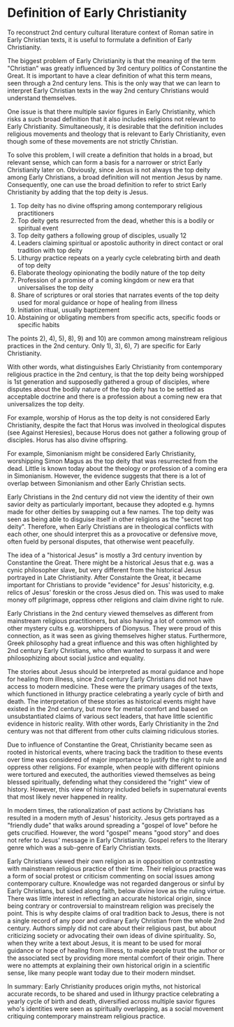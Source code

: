 # Definition of Early Christianity

To reconstruct 2nd century cultural literature context of Roman satire in Early Christian texts,
it is useful to formulate a definition of Early Christianity.

The biggest problem of Early Christianity is that the meaning of the term "Christian" was greatly influenced
by 3rd century politics of Constantine the Great.
It is important to have a clear definition of what this term means, seen through a 2nd century lens.
This is the only way that we can learn to interpret Early Christian texts in the way 2nd century Christians would understand themselves.

One issue is that there multiple savior figures in Early Christianity,
which risks a such broad definition that it also includes religions not relevant to Early Christianity.
Simultaneously, it is desirable that the definition includes religious movements and theology that is relevant to Early Christianity,
even though some of these movements are not strictly Christian.

To solve this problem, I will create a definition that holds in a broad, but relevant sense,
which can form a basis for a narrower or strict Early Christianity later on.
Obviously, since Jesus is not always the top deity among Early Christians,
a broad definition will not mention Jesus by name.
Consequently, one can use the broad definition to refer to strict Early Christianity by adding that the top deity is Jesus.

1. Top deity has no divine offspring among contemporary religious practitioners
2. Top deity gets resurrected from the dead, whether this is a bodily or spiritual event
3. Top deity gathers a following group of disciples, usually 12
4. Leaders claiming spiritual or apostolic authority in direct contact or oral tradition with top deity
5. Lithurgy practice repeats on a yearly cycle celebrating birth and death of top deity
6. Elaborate theology opinionating the bodily nature of the top deity
7. Profession of a promise of a coming kingdom or new era that universalises the top deity
8. Share of scriptures or oral stories that narrates events of the top deity used for moral guidance or hope of healing from illness
9. Initiation ritual, usually baptizement
10. Abstaining or obligating members from specific acts, specific foods or specific habits

The points 2), 4), 5), 8), 9) and 10) are common among mainstream religious practices in the 2nd century.
Only 1), 3), 6), 7) are specific for Early Christianity.

With other words, what distinguishes Early Christianity from contemporary religious practice in the 2nd century,
is that the top deity being worshipped is 1st generation and supposedly gathered a group of disciples,
where disputes about the bodily nature of the top deity has to be settled as acceptable doctrine
and there is a profession about a coming new era that universalizes the top deity.

For example, worship of Horus as the top deity is not considered Early Christianity,
despite the fact that Horus was involved in theological disputes (see Against Heresies),
because Horus does not gather a following group of disciples.
Horus has also divine offspring.

For example, Simonianism might be considered Early Christianity,
worshipping Simon Magus as the top deity that was resurrected from the dead.
Little is known today about the theology or profession of a coming era in Simonianism.
However, the evidence suggests that there is a lot of overlap between Simonianism and other Early Christian sects.

Early Christians in the 2nd century did not view the identity of their own savior deity as particularly important,
because they adopted e.g. hymns made for other deities by swapping out a few names.
The top deity was seen as being able to disguise itself in other religions as the "secret top deity".
Therefore, when Early Christians are in theological conflicts with each other,
one should interpret this as a provocative or defensive move, often fueld by personal disputes, that otherwise went peacefully.

The idea of a "historical Jesus" is mostly a 3rd century invention by Constantine the Great.
There might be a historical Jesus that e.g. was a cynic philosopher slave, but very different from the historical Jesus portrayed in Late Christianity.
After Constainte the Great, it became important for Christians to provide "evidence" for Jesus' historicity,
e.g. relics of Jesus' foreskin or the cross Jesus died on.
This was used to make money off pilgrimage, oppress other religions and claim divine right to rule.

Early Christians in the 2nd century viewed themselves as different from mainstream religious practitioners,
but also having a lot of common with other mystery cults e.g. worshippers of Dionysus.
They were proud of this connection, as it was seen as giving themselves higher status.
Furthermore, Greek philosophy had a great influence and this was often highlighted by 2nd century Early Christians,
who often wanted to surpass it and were philosophizing about social justice and equality.

The stories about Jesus should be interpreted as moral guidance and hope for healing from illness,
since 2nd century Early Christians did not have access to modern medicine.
These were the primary usages of the texts, which functioned in lithurgy practice celebrating a yearly cycle of birth and death.
The interpretation of these stories as historical events might have existed in the 2nd century,
but more for mental comfort and based on unsubstantiated claims of various sect leaders,
that have little scientific evidence in historic reality.
With other words, Early Christianity in the 2nd century was not that different from other cults claiming ridiculous stories.

Due to influence of Constantine the Great, Christianity became seen as rooted in historical events,
where tracing back the tradition to these events over time was considered of major importance to justify the right to rule and oppress other religions.
For example, when people with different opinions were tortured and executed,
the authorities viewed themselves as being blessed spiritually, defending what they considered the "right" view of history.
However, this view of history included beliefs in supernatural events that most likely never happened in reality.

In modern times, the rationalization of past actions by Christians has resulted in a modern myth of Jesus' historicity.
Jesus gets portrayed as a "friendly dude" that walks around spreading a "gospel of love" before he gets crucified.
However, the word "gospel" means "good story" and does not refer to Jesus' message in Early Christianity.
Gospel refers to the literary genre which was a sub-genre of Early Christian texts.

Early Christians viewed their own religion as in opposition or contrasting with mainstream religious practice of their time.
Their religious practice was a form of social protest or criticism commenting on social issues among contemporary culture.
Knowledge was not regarded dangerous or sinful by Early Christians, but sided along faith, below divine love as the ruling virtue.
There was little interest in reflecting an accurate historical origin, since being contrary or controversial to mainstream religion was precisely the point.
This is why despite claims of oral tradition back to Jesus, there is not a single record of any poor and ordinary Early Christian from the whole 2nd century.
Authors simply did not care about their religious past, but about criticizing society or advocating their own ideas of divine spirituality.
So, when they write a text about Jesus, it is meant to be used for moral guidance or hope of healing from illness,
to make people trust the author or the associated sect by providing more mental comfort of their origin.
There were no attempts at explaining their own historical origin in a scientific sense, like many people want today due to their modern mindset.

In summary: Early Christianity produces origin myths, not historical accurate records,
to be shared and used in lithurgy practice celebrating a yearly cycle of birth and death,
diversified across multiple savior figures who's identities were seen as spiritually overlapping,
as a social movement critiquing contemporary mainstream religious practice.
